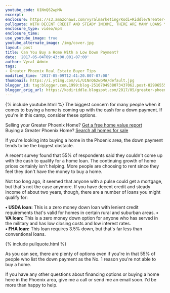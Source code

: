 ```yaml
---
youtube_code: U1NnQ62wpMA
excerpt:
enclosure: https://s3.amazonaws.com/vyralmarketing/Kodi+Riddle/Greater+Phoenix+Area+Real+Estate+Agent-+Worried+About+Coming+up+with+a+down+Payment%253F.mp4
pullquote: WITH DECENT CREDIT AND STEADY INCOME, THERE ARE MANY LOANS YOU MIGHT QUALIFY FOR.
enclosure_type: video/mp4
enclosure_time:
use_youtube_image: true
youtube_alternate_image: /img/cover.jpg
layout: post
title: Can You Buy a Home With a Low Down Payment?
date: '2017-05-04T09:43:00.001-07:00'
author: Vyral Admin
tags:
- Greater Phoenix Real Estate Buyer Tips
modified_time: '2017-05-09T12:41:20.807-07:00'
thumbnail: https://i.ytimg.com/vi/U1NnQ62wpMA/default.jpg
blogger_id: tag:blogger.com,1999:blog-2510704938073437062.post-8299655529543777165
blogger_orig_url: https://kodiriddle.blogspot.com/2017/05/greater-phoenix-area-real-estate-agent.html
---
```

{% include youtube.html %}
The biggest concern for many people when it comes to buying a home is coming up with the cash for a down payment. If you're in this camp, consider these options.

<div class="post-cta">
Selling your Greater Phoenix Home? <a href="http://www.searchallproperties.com/propertyvaluation-plus/billriddle/Phoenix-375819" target="_blank">Get a free home value report</a><br>
Buying a Greater Phoenix Home? <a href="http://www.greaterphoenixarearealestate.com/" target="_blank">Search all homes for sale</a>
</div>

If you're looking into buying a home in the Phoenix area, the down payment tends to be the biggest obstacle.

A recent survey found that 55% of respondents said they couldn't come up with the cash to qualify for a home loan. The continuing growth of home prices certainly isn't helping. More people are choosing to rent since they feel they don't have the money to buy a home.

Not too long ago, it seemed that anyone with a pulse could get a mortgage, but that's not the case anymore. If you have decent credit and steady income of about two years, though, there are a number of loans you might qualify for:

  **• USDA loan:** This is a zero money down loan with lenient credit requirements that's valid for homes in certain rural and suburban areas.
  **• VA loan:** This is a zero money down option for anyone who has served in the military and has low closing costs and low interest rates.  
  **• FHA loan:** This loan requires 3.5% down, but that's far less than conventional loans.

{% include pullquote.html %}

As you can see, there are plenty of options even if you're in that 55% of people who list the down payment as the No. 1 reason you're not able to buy a home.

If you have any other questions about financing options or buying a home here in the Phoenix area, give me a call or send me an email soon. I'd be more than happy to help.
